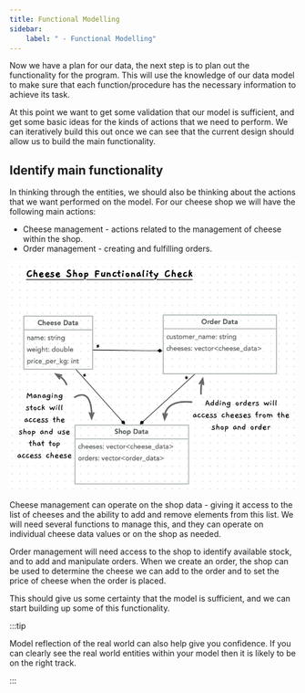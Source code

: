 ```yaml
---
title: Functional Modelling
sidebar:
    label: " - Functional Modelling"
---
```


Now we have a plan for our data, the next step is to plan out the functionality for the program. This will use the knowledge of our data model to make sure that each function/procedure has the necessary information to achieve its task.

At this point we want to get some validation that our model is sufficient, and get some basic ideas for the kinds of actions that we need to perform. We can iteratively build this out once we can see that the current design should allow us to build the main functionality.

## Identify main functionality

In thinking through the entities, we should also be thinking about the actions that we want performed on the model. For our cheese shop we will have the following main actions:

- Cheese management - actions related to the management of cheese within the shop.
- Order management - creating and fulfilling orders.

![Visual showing elements relates to different actions](./images/cheese-model-check.png)

Cheese management can operate on the shop data - giving it access to the list of cheeses and the ability to add and remove elements from this list. We will need several functions to manage this, and they can operate on individual cheese data values or on the shop as needed.

Order management will need access to the shop to identify available stock, and to add and manipulate orders. When we create an order, the shop can be used to determine the cheese we can add to the order and to set the price of cheese when the order is placed.

This should give us some certainty that the model is sufficient, and we can start building up some of this functionality.

:::tip

Model reflection of the real world can also help give you confidence. If you can clearly see the real world entities within your model then it is likely to be on the right track.

:::
